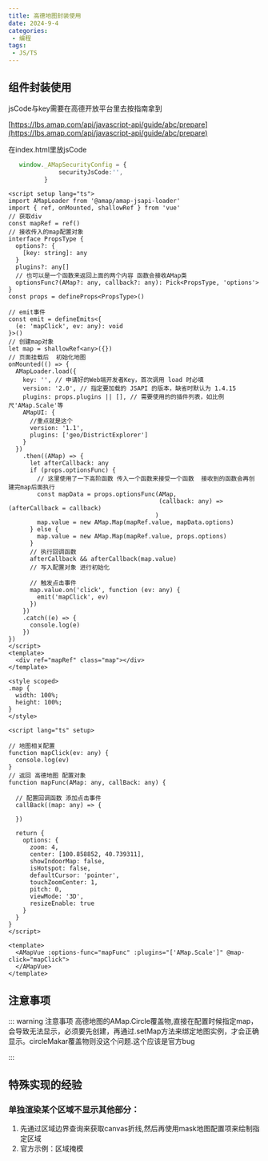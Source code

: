 ```yaml
---
title: 高德地图封装使用
date: 2024-9-4
categories:
 - 编程
tags:
 - JS/TS
---
```



## 组件封装使用
jsCode与key需要在高德开放平台里去按指南拿到

[https://lbs.amap.com/api/javascript-api/guide/abc/prepare](https://lbs.amap.com/api/javascript-api/guide/abc/prepare)

在index.html里放jsCode

```typescript
   window._AMapSecurityConfig = {
              securityJsCode:'',
          }
```

```vue
<script setup lang="ts">
import AMapLoader from '@amap/amap-jsapi-loader'
import { ref, onMounted, shallowRef } from 'vue'
// 获取div
const mapRef = ref()
// 接收传入的map配置对象
interface PropsType {
  options?: {
    [key: string]: any
  }
  plugins?: any[]
  // 也可以是一个函数来返回上面的两个内容 函数会接收AMap类
  optionsFunc?(AMap?: any, callback?: any): Pick<PropsType, 'options'>
}
const props = defineProps<PropsType>()

// emit事件
const emit = defineEmits<{
  (e: 'mapClick', ev: any): void
}>()
// 创建map对象
let map = shallowRef<any>({})
// 页面挂载后  初始化地图
onMounted(() => {
  AMapLoader.load({
    key: '', // 申请好的Web端开发者Key，首次调用 load 时必填
    version: '2.0', // 指定要加载的 JSAPI 的版本，缺省时默认为 1.4.15
    plugins: props.plugins || [], // 需要使用的的插件列表，如比例尺'AMap.Scale'等
    AMapUI: {
      //重点就是这个
      version: '1.1',
      plugins: ['geo/DistrictExplorer']
    }
  })
    .then((AMap) => {
      let afterCallback: any
      if (props.optionsFunc) {
        // 这里使用了一下高阶函数 传入一个函数来接受一个函数  接收到的函数会再创建完map后面执行
        const mapData = props.optionsFunc(AMap,
                                          (callback: any) => (afterCallback = callback)
                                         )
        map.value = new AMap.Map(mapRef.value, mapData.options)
      } else {
        map.value = new AMap.Map(mapRef.value, props.options)
      }
      // 执行回调函数
      afterCallback && afterCallback(map.value)
      // 写入配置对象 进行初始化

      // 触发点击事件
      map.value.on('click', function (ev: any) {
        emit('mapClick', ev)
      })
    })
    .catch((e) => {
      console.log(e)
    })
})
</script>
<template>
  <div ref="mapRef" class="map"></div>
</template>

<style scoped>
.map {
  width: 100%;
  height: 100%;
}
</style>

```

```vue
<script lang="ts" setup>

// 地图相关配置
function mapClick(ev: any) {
  console.log(ev)
}
// 返回 高德地图 配置对象
function mapFunc(AMap: any, callBack: any) {

  // 配置回调函数 添加点击事件
  callBack((map: any) => {

  })

  return {
    options: {
      zoom: 4,
      center: [100.858852, 40.739311],
      showIndoorMap: false,
      isHotspot: false,
      defaultCursor: 'pointer',
      touchZoomCenter: 1,
      pitch: 0,
      viewMode: '3D',
      resizeEnable: true
    }
  }
}
</script>

<template>
  <AMapVue :options-func="mapFunc" :plugins="['AMap.Scale']" @map-click="mapClick">
  </AMapVue>
</template>
```

## 注意事项
::: warning 注意事项
高德地图的AMap.Circle覆盖物,直接在配置时候指定map，会导致无法显示，必须要先创建，再通过.setMap方法来绑定地图实例，才会正确显示。circleMakar覆盖物则没这个问题.这个应该是官方bug

:::

## 特殊实现的经验

### 单独渲染某个区域不显示其他部分：

1. 先通过区域边界查询来获取canvas折线,然后再使用mask地图配置项来绘制指定区域
2. 官方示例：区域掩模


